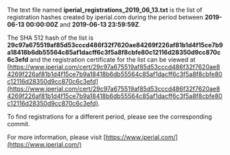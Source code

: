 The text file named **iperial_registrations_2019_06_13.txt** is the list of registration hashes created by iperial.com during the period between **2019-06-13 00:00:00Z** and **2019-06-13 23:59:59Z**.

The SHA 512 hash of the list is **29c97a675519af85d53cccd486f32f7620ae84269f226af81b1d4f15ce7b9a18418b6db55564c85af1dacff6c3f5a8f8cbfe80c12116d28350d9cc870c6c3efd** and the registration certificate for the list can be viewed at [https://www.iperial.com/cert/29c97a675519af85d53cccd486f32f7620ae84269f226af81b1d4f15ce7b9a18418b6db55564c85af1dacff6c3f5a8f8cbfe80c12116d28350d9cc870c6c3efd](https://www.iperial.com/cert/29c97a675519af85d53cccd486f32f7620ae84269f226af81b1d4f15ce7b9a18418b6db55564c85af1dacff6c3f5a8f8cbfe80c12116d28350d9cc870c6c3efd).

To find registrations for a different period, please see the corresponding commit.

For more information, please visit [https://www.iperial.com/](https://www.iperial.com/)
